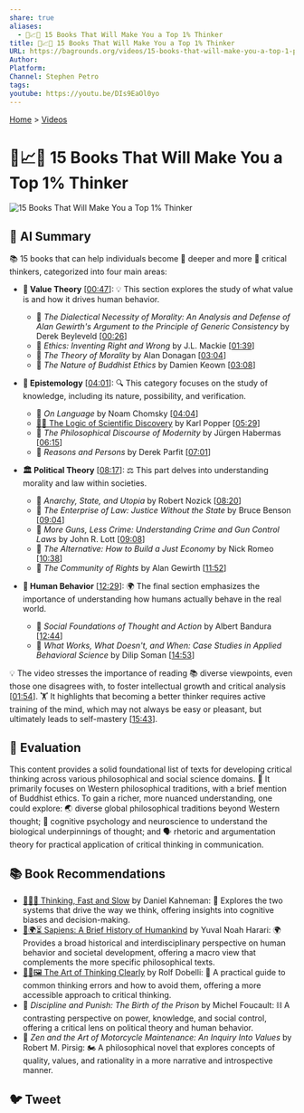 ```yaml
---
share: true
aliases:
  - 🧠📈🥇 15 Books That Will Make You a Top 1% Thinker
title: 🧠📈🥇 15 Books That Will Make You a Top 1% Thinker
URL: https://bagrounds.org/videos/15-books-that-will-make-you-a-top-1-percent-thinker
Author: 
Platform: 
Channel: Stephen Petro
tags: 
youtube: https://youtu.be/DIs9EaOl0yo
---
```

[Home](../index.md) > [Videos](./index.md)  
# 🧠📈🥇 15 Books That Will Make You a Top 1% Thinker  
![15 Books That Will Make You a Top 1% Thinker](https://youtu.be/DIs9EaOl0yo)  
  
## 🤖 AI Summary  
📚 15 books that can help individuals become 🧠 deeper and more 🧐 critical thinkers, categorized into four main areas:  
  
* **🧐 Value Theory** \[[00:47](http://www.youtube.com/watch?v=DIs9EaOl0yo&t=47)\]: 💡 This section explores the study of what value is and how it drives human behavior.  
    * 📖 *The Dialectical Necessity of Morality: An Analysis and Defense of Alan Gewirth's Argument to the Principle of Generic Consistency* by Derek Beyleveld \[[00:26](http://www.youtube.com/watch?v=DIs9EaOl0yo&t=26)\]  
    * 📖 *Ethics: Inventing Right and Wrong* by J.L. Mackie \[[01:39](http://www.youtube.com/watch?v=DIs9EaOl0yo&t=99)\]  
    * 📖 *The Theory of Morality* by Alan Donagan \[[03:04](http://www.youtube.com/watch?v=DIs9EaOl0yo&t=184)\]  
    * 📖 *The Nature of Buddhist Ethics* by Damien Keown \[[03:08](http://www.youtube.com/watch?v=DIs9EaOl0yo&t=188)\]  
  
* **🧠 Epistemology** \[[04:01](http://www.youtube.com/watch?v=DIs9EaOl0yo&t=241)\]: 🔍 This category focuses on the study of knowledge, including its nature, possibility, and verification.  
    * 📖 *On Language* by Noam Chomsky \[[04:04](http://www.youtube.com/watch?v=DIs9EaOl0yo&t=244)\]  
    * [🤔🔬 The Logic of Scientific Discovery](../books/the-logic-of-scientific-discovery.md) by Karl Popper \[[05:29](http://www.youtube.com/watch?v=DIs9EaOl0yo&t=329)\]  
    * 📖 *The Philosophical Discourse of Modernity* by Jürgen Habermas \[[06:15](http://www.youtube.com/watch?v=DIs9EaOl0yo&t=375)\]  
    * 📖 *Reasons and Persons* by Derek Parfit \[[07:01](http://www.youtube.com/watch?v=DIs9EaOl0yo&t=421)\]  
  
* **🏛️ Political Theory** \[[08:17](http://www.youtube.com/watch?v=DIs9EaOl0yo&t=497)\]: ⚖️ This part delves into understanding morality and law within societies.  
    * 📖 *Anarchy, State, and Utopia* by Robert Nozick \[[08:20](http://www.youtube.com/watch?v=DIs9EaOl0yo&t=500)\]  
    * 📖 *The Enterprise of Law: Justice Without the State* by Bruce Benson \[[09:04](http://www.youtube.com/watch?v=DIs9EaOl0yo&t=544)\]  
    * 📖 *More Guns, Less Crime: Understanding Crime and Gun Control Laws* by John R. Lott \[[09:08](http://www.youtube.com/watch?v=DIs9EaOl0yo&t=548)\]  
    * 📖 *The Alternative: How to Build a Just Economy* by Nick Romeo \[[10:38](http://www.youtube.com/watch?v=DIs9EaOl0yo&t=638)\]  
    * 📖 *The Community of Rights* by Alan Gewirth \[[11:52](http://www.youtube.com/watch?v=DIs9EaOl0yo&t=712)\]  
  
* **🚶 Human Behavior** \[[12:29](http://www.youtube.com/watch?v=DIs9EaOl0yo&t=749)\]: 🌍 The final section emphasizes the importance of understanding how humans actually behave in the real world.  
    * 📖 *Social Foundations of Thought and Action* by Albert Bandura \[[12:44](http://www.youtube.com/watch?v=DIs9EaOl0yo&t=764)\]  
    * 📖 *What Works, What Doesn't, and When: Case Studies in Applied Behavioral Science* by Dilip Soman \[[14:53](http://www.youtube.com/watch?v=DIs9EaOl0yo&t=893)\]  
  
💡 The video stresses the importance of reading 📚 diverse viewpoints, even those one disagrees with, to foster intellectual growth and critical analysis \[[01:54](http://www.youtube.com/watch?v=DIs9EaOl0yo&t=114)\]. 🏋️ It highlights that becoming a better thinker requires active training of the mind, which may not always be easy or pleasant, but ultimately leads to self-mastery \[[15:43](http://www.youtube.com/watch?v=DIs9EaOl0yo&t=943)\].  
  
## 🤔 Evaluation  
This content provides a solid foundational list of texts for developing critical thinking across various philosophical and social science domains. 🔄 It primarily focuses on Western philosophical traditions, with a brief mention of Buddhist ethics. To gain a richer, more nuanced understanding, one could explore: 🌏 diverse global philosophical traditions beyond Western thought; 🧠 cognitive psychology and neuroscience to understand the biological underpinnings of thought; and 🗣️ rhetoric and argumentation theory for practical application of critical thinking in communication.  
  
## 📚 Book Recommendations  
* [🤔🐇🐢 Thinking, Fast and Slow](../books/thinking-fast-and-slow.md) by Daniel Kahneman: 🧠 Explores the two systems that drive the way we think, offering insights into cognitive biases and decision-making.  
* [📜🌍⏳ Sapiens: A Brief History of Humankind](../books/sapiens-a-brief-history-of-humankind.md) by Yuval Noah Harari: 🌍 Provides a broad historical and interdisciplinary perspective on human behavior and societal development, offering a macro view that complements the more specific philosophical texts.  
* [🎨🤔🖼️ The Art of Thinking Clearly](../books/the-art-of-thinking-clearly.md) by Rolf Dobelli: 🤔 A practical guide to common thinking errors and how to avoid them, offering a more accessible approach to critical thinking.  
* 📖 *Discipline and Punish: The Birth of the Prison* by Michel Foucault: ⛓️ A contrasting perspective on power, knowledge, and social control, offering a critical lens on political theory and human behavior.  
* 📖 *Zen and the Art of Motorcycle Maintenance: An Inquiry Into Values* by Robert M. Pirsig: 🏍️ A philosophical novel that explores concepts of quality, values, and rationality in a more narrative and introspective manner.  
  
## 🐦 Tweet  
